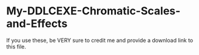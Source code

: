 # My-DDLCEXE-Chromatic-Scales-and-Effects
If you use these, be VERY sure to credit me and provide a download link to this file.
